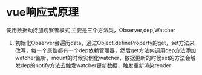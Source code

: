 # vue响应式原理

使用数据劫持加观察者模式
主要是三个方法类，Observer,dep,Watcher

1. 初始化Observer会遍历data，通过Object.defineProperty的get，set方法来改写，每一个属性都有一个dep依赖管理器，然后get方法内调用dep方法添加watcher监听，mount的时候实例化watcher，数据更新的时候set的方法会触发dep的notify方法去触发watcher更新数据，触发重新渲染render
